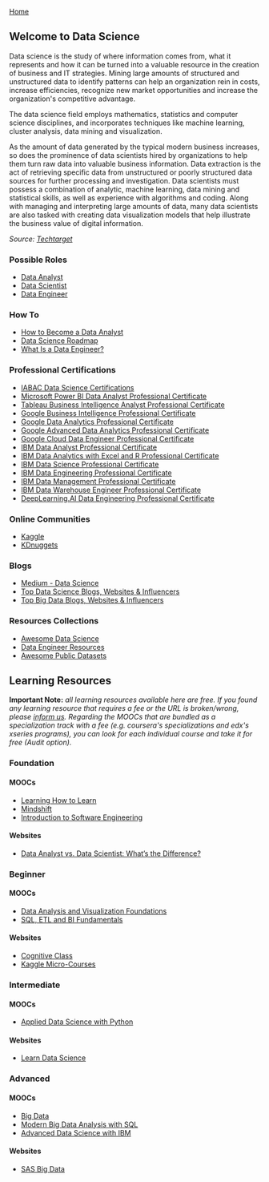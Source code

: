 [Home](index.md)
## Welcome to Data Science

Data science is the study of where information comes from, what it represents and how it can be turned into a valuable resource in the creation of business and IT strategies. Mining large amounts of structured and unstructured data to identify patterns can help an organization rein in costs, increase efficiencies, recognize new market opportunities and increase the organization's competitive advantage.

The data science field employs mathematics, statistics and computer science disciplines, and incorporates techniques like machine learning, cluster analysis, data mining and visualization.

As the amount of data generated by the typical modern business increases, so does the prominence of data scientists hired by organizations to help them turn raw data into valuable business information. Data extraction is the act of retrieving specific data from unstructured or poorly structured data sources for further processing and investigation. Data scientists must possess a combination of analytic, machine learning, data mining and statistical skills, as well as experience with algorithms and coding. Along with managing and interpreting large amounts of data, many data scientists are also tasked with creating data visualization models that help illustrate the business value of digital information.

*Source: [Techtarget](https://searchenterpriseai.techtarget.com/definition/data-science)*

### Possible Roles

- [Data Analyst](https://business.linkedin.com/talent-solutions/job-descriptions/data-analyst)
- [Data Scientist](https://business.linkedin.com/talent-solutions/resources/how-to-hire-guides/data-scientist/job-description)
- [Data Engineer](https://business.linkedin.com/talent-solutions/resources/how-to-hire-guides/data-engineer/job-description)

### How To

- [How to Become a Data Analyst ](https://www.coursera.org/articles/how-to-become-a-data-analyst)
- [Data Science Roadmap](https://i.am.ai/roadmap/#data-science-roadmap)
- [What Is a Data Engineer?](https://www.coursera.org/articles/what-does-a-data-engineer-do-and-how-do-i-become-one)

### Professional Certifications

- [IABAC Data Science Certifications](https://iabac.org/data-science-certification/)
- [Microsoft Power BI Data Analyst Professional Certificate](https://www.coursera.org/professional-certificates/microsoft-power-bi-data-analyst)
- [Tableau Business Intelligence Analyst Professional Certificate](https://www.coursera.org/professional-certificates/tableau-business-intelligence-analyst)
- [Google Business Intelligence Professional Certificate](https://www.coursera.org/professional-certificates/google-business-intelligence)
- [Google Data Analytics Professional Certificate](https://www.coursera.org/professional-certificates/google-data-analytics)
- [Google Advanced Data Analytics Professional Certificate](https://www.coursera.org/professional-certificates/google-advanced-data-analytics)
- [Google Cloud Data Engineer Professional Certificate](https://www.coursera.org/professional-certificates/gcp-data-engineering)
- [IBM Data Analyst Professional Certificate](https://www.coursera.org/professional-certificates/ibm-data-analyst)
- [IBM Data Analytics with Excel and R Professional Certificate](https://www.coursera.org/professional-certificates/ibm-data-analyst-r-excel)
- [IBM Data Science Professional Certificate](https://www.coursera.org/professional-certificates/ibm-data-science)
- [IBM Data Engineering Professional Certificate](https://www.coursera.org/professional-certificates/ibm-data-engineer)
- [IBM Data Management Professional Certificate](https://www.coursera.org/professional-certificates/ibm-data-manager)
- [IBM Data Warehouse Engineer Professional Certificate](https://www.coursera.org/professional-certificates/data-warehouse-engineering)
- [DeepLearning.AI Data Engineering Professional Certificate](https://www.coursera.org/professional-certificates/data-engineering)

### Online Communities

- [Kaggle](https://www.kaggle.com)
- [KDnuggets](https://www.kdnuggets.com/)

### Blogs

- [Medium - Data Science](https://medium.com/topic/data-science)
- [Top Data Science Blogs, Websites & Influencers](https://blog.feedspot.com/data_science_blogs/)
- [Top Big Data Blogs, Websites & Influencers](https://blog.feedspot.com/big_data_blogs/)

### Resources Collections

- [Awesome Data Science](https://github.com/bulutyazilim/awesome-datascience)
- [Data Engineer Resources](https://github.com/adilkhash/Data-Engineering-HowTo)
- [Awesome Public Datasets](https://github.com/awesomedata/awesome-public-datasets)

## Learning Resources

**Important Note:** *all learning resources available here are free. If you found any learning resource that requires a fee or the URL is broken/wrong, please [inform us](https://github.com/ayshahrah/seg/issues). Regarding the MOOCs that are bundled as a specialization track with a fee (e.g. coursera's specializations and edx's xseries programs), you can look for each individual course and take it for free (Audit option).*

### Foundation

#### MOOCs

- [Learning How to Learn](https://www.coursera.org/learn/learning-how-to-learn)
- [Mindshift](https://www.coursera.org/learn/mindshift)
- [Introduction to Software Engineering](https://www.coursera.org/learn/introduction-to-software-engineering)

#### Websites

- [Data Analyst vs. Data Scientist: What’s the Difference?](https://www.coursera.org/articles/data-analyst-vs-data-scientist-whats-the-difference)

### Beginner

#### MOOCs

- [Data Analysis and Visualization Foundations](https://www.coursera.org/specializations/data-analysis-visualization-foundations)
- [SQL, ETL and BI Fundamentals](https://www.edx.org/professional-certificate/ibm-sql-etl-and-bi-fundamentals)

#### Websites

- [Cognitive Class](https://cognitiveclass.ai/)
- [Kaggle Micro-Courses](https://www.kaggle.com/learn/overview)

### Intermediate

#### MOOCs

- [Applied Data Science with Python](https://www.coursera.org/specializations/data-science-python)

#### Websites

- [Learn Data Science](http://learnds.com/)

### Advanced

#### MOOCs

- [Big Data](https://www.coursera.org/specializations/big-data)
- [Modern Big Data Analysis with SQL](https://www.coursera.org/specializations/cloudera-big-data-analysis-sql)
- [Advanced Data Science with IBM](https://www.coursera.org/specializations/advanced-data-science-ibm)

#### Websites

- [SAS Big Data](https://www.sas.com/en_sa/insights/big-data/what-is-big-data.html)
